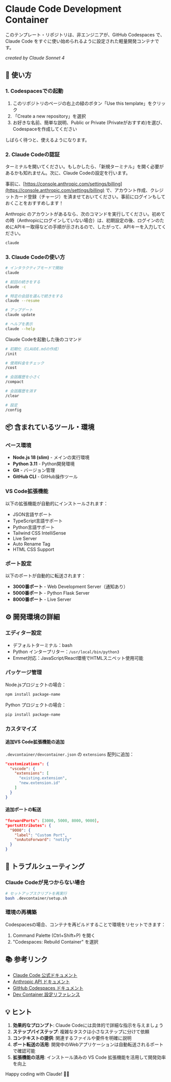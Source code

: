 # Claude Code Development Container

このテンプレート・リポジトリは、非エンジニアが、GitHub Codespaces で、 Claude Code をすぐに使い始められるように設定された軽量開発コンテナです。 

*created by Claude Sonnet 4*

## 🚀 使い方

### 1. Codespacesでの起動

1. このリポジトリのページの右上の緑のボタン「Use this template」をクリック
2. 「Create a new repository」を選択
3. お好きな名前、簡単な説明、Public or Private (Privateがおすすめ)を選び、Codespaceを作成してください

しばらく待つと、使えるようになります。

### 2. Claude Codeの認証

ターミナルを開いてください。もしかしたら、「新規ターミナル」を開く必要があるかも知れません。次に、Claude Codeの設定を行います。

事前に、[https://console.anthropic.com/settings/billing](https://console.anthropic.com/settings/billing) で、アカウント作成、クレジットカード登録（チャージ）を済ませておいてください。事前にログインもしておくことをおすすめします！

Anthropic のアカウントがあるなら、次のコマンドを実行してください。初めての時（Anthropicにログインしていない場合）は、初期設定の後、ログインのためにAPIキー取得などの手順が示されるので、したがって、APIキーを入力してください。

```bash
claude
```

### 3. Claude Codeの使い方

```bash
# インタラクティブモードで開始
claude

# 前回の続きをする
claude -c

# 特定の会話を選んで続きをする
claude --resume

# アップデート
claude update

# ヘルプを表示
claude --help
```

Claude Codeを起動した後のコマンド

```bash
# 初期化（CLAUDE.mdの作成）
/init

# 使用料金をチェック
/cost

# 会話履歴を小さく
/compact

# 会話履歴を消す
/clear

# 設定
/config
```

## 📦 含まれているツール・環境

### ベース環境
- **Node.js 18 (slim)** - メインの実行環境
- **Python 3.11** - Python開発環境
- **Git** - バージョン管理
- **GitHub CLI** - GitHub操作ツール

### VS Code拡張機能
以下の拡張機能が自動的にインストールされます：
- JSON言語サポート
- TypeScript言語サポート
- Python言語サポート
- Tailwind CSS IntelliSense
- Live Server
- Auto Rename Tag
- HTML CSS Support

### ポート設定
以下のポートが自動的に転送されます：
- **3000番ポート** - Web Development Server（通知あり）
- **5000番ポート** - Python Flask Server
- **8000番ポート** - Live Server

## ⚙️ 開発環境の詳細

### エディター設定
- デフォルトターミナル：bash
- Python インタープリター：`/usr/local/bin/python3`
- Emmet対応：JavaScript/React環境でHTMLスニペット使用可能

### パッケージ管理
Node.jsプロジェクトの場合：
```bash
npm install package-name
```

Python プロジェクトの場合：
```bash
pip install package-name
```

### カスタマイズ

#### 追加VS Code拡張機能の追加
`.devcontainer/devcontainer.json` の `extensions` 配列に追加：
```json
"customizations": {
  "vscode": {
    "extensions": [
      "existing.extension",
      "new.extension.id"
    ]
  }
}
```

#### 追加ポートの転送
```json
"forwardPorts": [3000, 5000, 8000, 9000],
"portsAttributes": {
  "9000": {
    "label": "Custom Port",
    "onAutoForward": "notify"
  }
}
```

## 🔧 トラブルシューティング

### Claude Codeが見つからない場合
```bash
# セットアップスクリプトを再実行
bash .devcontainer/setup.sh
```

### 環境の再構築
Codespacesの場合、コンテナを再ビルドすることで環境をリセットできます：
1. Command Palette (Ctrl+Shift+P) を開く
2. "Codespaces: Rebuild Container" を選択

## 📚 参考リンク

- [Claude Code 公式ドキュメント](https://docs.anthropic.com)
- [Anthropic API ドキュメント](https://docs.anthropic.com)
- [GitHub Codespaces ドキュメント](https://docs.github.com/codespaces)
- [Dev Container 設定リファレンス](https://containers.dev/implementors/json_reference/)

## 💡 ヒント

1. **効果的なプロンプト**: Claude Codeには具体的で詳細な指示を与えましょう
2. **ステップバイステップ**: 複雑なタスクは小さなステップに分けて依頼
3. **コンテキストの提供**: 関連するファイルや要件を明確に説明
4. **ポート転送の活用**: 開発中のWebアプリケーションは自動転送されるポートで確認可能
5. **拡張機能の活用**: インストール済みの VS Code 拡張機能を活用して開発効率を向上

Happy coding with Claude! 🤖✨